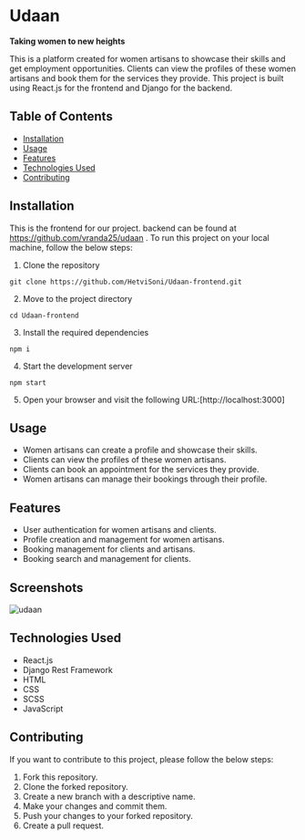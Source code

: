 # Udaan
<b>Taking women to new heights</b>

This is a platform created for women artisans to showcase their skills and get employment opportunities. Clients can view the profiles of these women artisans and book them for the services they provide. This project is built using React.js for the frontend and Django for the backend.

## Table of Contents

- [Installation](#installation)
- [Usage](#usage)
- [Features](#features)
- [Technologies Used](#technologies-used)
- [Contributing](#contributing)

## Installation
This is the frontend for our project.
backend can be found at https://github.com/vranda25/udaan .
To run this project on your local machine, follow the below steps:

1. Clone the repository
```
git clone https://github.com/HetviSoni/Udaan-frontend.git
```

2. Move to the project directory
```
cd Udaan-frontend
```

3. Install the required dependencies
```
npm i
```

4. Start the development server
```
npm start
```

5. Open your browser and visit the following URL:[http://localhost:3000]


## Usage

- Women artisans can create a profile and showcase their skills.
- Clients can view the profiles of these women artisans.
- Clients can book an appointment for the services they provide.
- Women artisans can manage their bookings through their profile.

## Features

- User authentication for women artisans and clients.
- Profile creation and management for women artisans.
- Booking management for clients and artisans.
- Booking search and management for clients.

## Screenshots

![udaan](https://user-images.githubusercontent.com/76479104/230737938-f1a38e08-073d-4b28-a369-8b2c71b2a172.png)

## Technologies Used

- React.js
- Django Rest Framework
- HTML
- CSS
- SCSS
- JavaScript

## Contributing

If you want to contribute to this project, please follow the below steps:

1. Fork this repository.
2. Clone the forked repository.
3. Create a new branch with a descriptive name.
4. Make your changes and commit them.
5. Push your changes to your forked repository.
6. Create a pull request.




